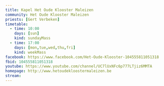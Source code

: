 ```yaml
---
title: Kapel Het Oude Klooster Maleizen
community: Het Oude Klooster Maleizen
priests: [Gert Verbeken]
timetable:
  - time: 10:00
    days: [sun]
    kind: sundayMass
  - time: 17:00
    days: [mon,tue,wed,thu,fri]
    kind: weekMass
facebook: https://www.facebook.com/Het-Oude-Klooster-104555811051318
fbid: 104555811051318
youtube: https://www.youtube.com/channel/UC7lUxNFc6p777LTjiz6MMTA
homepage: http://www.hetoudekloostermaleizen.be
stream:
---
```

